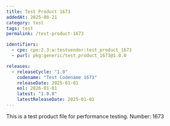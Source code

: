 ```yaml
---
title: Test Product 1673
addedAt: 2025-08-21
category: test
tags: test
permalink: /test-product-1673

identifiers:
  - cpe: cpe:2.3:a:testvendor:test_product_1673
  - purl: pkg:generic/test_product_1673@1.0.0

releases:
  - releaseCycle: "1.0"
    codename: "Test Codename 1673"
    releaseDate: 2025-01-01
    eol: 2026-01-01
    latest: "1.0.0"
    latestReleaseDate: 2025-01-01
---
```


This is a test product file for performance testing. Number: 1673
